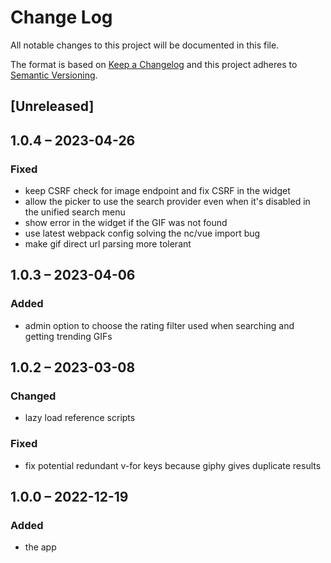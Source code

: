 # Change Log
All notable changes to this project will be documented in this file.

The format is based on [Keep a Changelog](http://keepachangelog.com/)
and this project adheres to [Semantic Versioning](http://semver.org/).

## [Unreleased]

## 1.0.4 – 2023-04-26
### Fixed
- keep CSRF check for image endpoint and fix CSRF in the widget
- allow the picker to use the search provider even when it's disabled in the unified search menu
- show error in the widget if the GIF was not found
- use latest webpack config solving the nc/vue import bug
- make gif direct url parsing more tolerant

## 1.0.3 – 2023-04-06
### Added
- admin option to choose the rating filter used when searching and getting trending GIFs

## 1.0.2 – 2023-03-08
### Changed
- lazy load reference scripts

### Fixed
- fix potential redundant v-for keys because giphy gives duplicate results

## 1.0.0 – 2022-12-19
### Added
* the app
